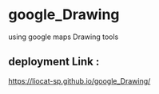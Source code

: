 # google_Drawing
using google maps Drawing tools
## deployment Link : 
https://liocat-sp.github.io/google_Drawing/
